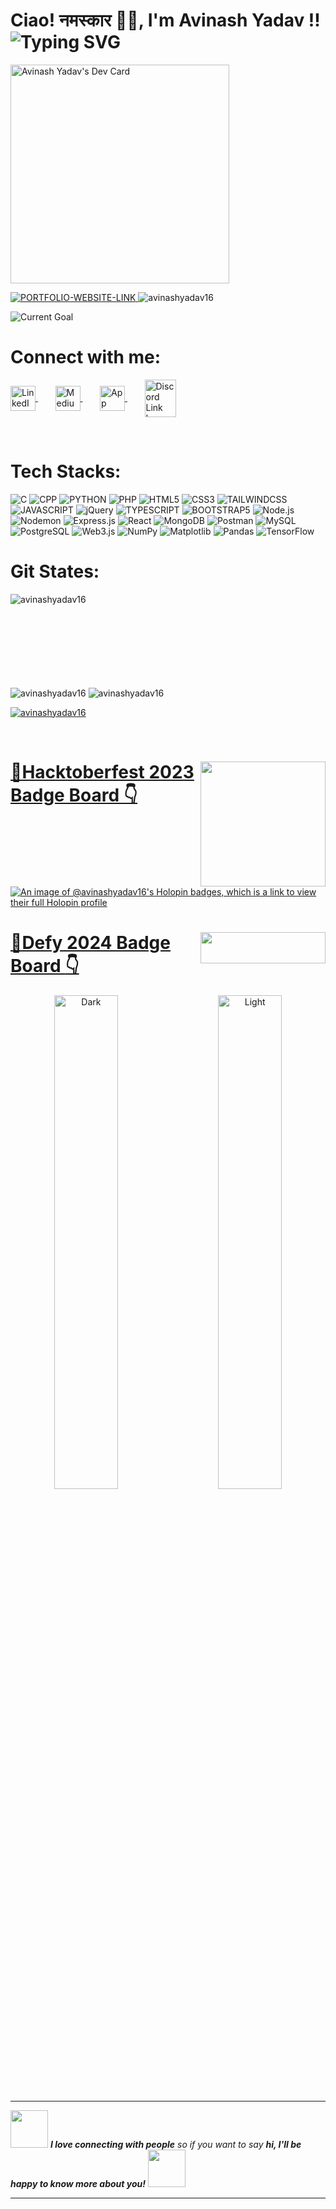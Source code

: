 <h1>
    Ciao! नमस्कार 🙏🏻, I'm Avinash Yadav !!
    <img
        src="https://readme-typing-svg.demolab.com?font=Kode+Mono&weight=700&duration=2000&pause=500&&random=false&width=1000&lines=%F0%9F%96%A5%EF%B8%8F+Full-Stack+;%f0%9f%93%9f+AI+ML;%F0%9F%93%8A+Data+Science;%F0%9F%8F%86+Competitive+Programming;"
        alt="Typing SVG"
    >
</h1>

<p align="left"> 
    <a href="https://app.daily.dev/avinashyadav16"
        target="_blank">
        <img src="https://api.daily.dev/devcards/v2/EbLkqiMPxRPaeub7jTG5g.png?type=wide&r=ida" 
                width="350" 
                alt="Avinash Yadav's Dev Card"/>
    </a>
</p>

<p align="left">
    <a href="https://avinash-yadav16.netlify.app"
        target="_blank">
        <img 
            src="https://img.shields.io/badge/PORTFOLIO_LINK_Click_Here-brightgreen?style=for-the-badge&logo=Bio%20Link&logoColor=white" 
            alt="PORTFOLIO-WEBSITE-LINK"/>
    </a>
    <img 
        src="https://komarev.com/ghpvc/?username=avinashyadav16&style=for-the-badge&logo=Github&logoColor=white&logoSize=auto" 
        alt="avinashyadav16"
    >
</p>
<p align="left">
    <img 
        src="https://img.shields.io/badge/Currently_Learning_About:-_NLP_and_Shell_Scripting_Language...🏃‍♂️‍➡️_🏃‍♂️‍➡️_🏃‍♂️‍➡️-gray?style=for-the-badge&logoColor=white" 
        alt="Current Goal"
    >
</p>

# Connect with me:

<p align="left">
    <a 
        href="https://linkedin.com/in/avinash-yadav-16hgnisgar" 
        target="_blank">
        <img 
            align="center" 
            src="https://raw.githubusercontent.com/rahuldkjain/github-profile-readme-generator/master/src/images/icons/Social/linked-in-alt.svg" 
            alt="LinkedIn Link Icon" 
            height="40" 
            width="40"/>
    </a>&nbsp;&nbsp;&nbsp;&nbsp;&nbsp;&nbsp; 
    <a 
        href="https://medium.com/@avinashyadav16" 
        target="_blank">
        <img 
            align="center" 
            src="https://raw.githubusercontent.com/rahuldkjain/github-profile-readme-generator/master/src/images/icons/Social/medium.svg"
            alt="Medium Link Icon" 
            height="40" 
            width="40"/>
    </a>&nbsp;&nbsp;&nbsp;&nbsp;&nbsp;&nbsp; 
    <a 
        href="https://app.daily.dev/avinashyadav16" 
        target="_blank">
        <img 
            align="center" 
            src="https://seeklogo.com/images/D/daily-dev-icon-logo-F2FF3407F0-seeklogo.com.png" 
            alt="App Daily Dev Link Icon" 
            height="40" 
            width="40" />
    </a>&nbsp;&nbsp;&nbsp;&nbsp;&nbsp;&nbsp; 
    <a 
        href="https://discordapp.com/users/1069681746100097074" 
        target="_blank">
        <img 
            align="center" 
            src="https://raw.githubusercontent.com/rahuldkjain/github-profile-readme-generator/master/src/images/icons/Social/discord.svg" 
            alt="Discord Link Icon" 
            height="60" 
            width="50" />
    </a>
</p><br>

# Tech Stacks:

![C](https://img.shields.io/badge/C-blue?style=for-the-badge&logo=c&logoColor=white)
![CPP](https://img.shields.io/badge/CPP-blue?style=for-the-badge&logo=cplusplus&logoColor=white)
![PYTHON](https://img.shields.io/badge/PYTHON-yellow?style=for-the-badge&logo=python&logoColor=white)
![PHP](https://img.shields.io/badge/PHP-%23563C7F?style=for-the-badge&logo=php&logoColor=white)
![HTML5](https://img.shields.io/badge/HTML5-orange?style=for-the-badge&logo=html5&logoColor=white)
![CSS3](https://img.shields.io/badge/CSS3-blue?style=for-the-badge&logo=css3&logoColor=white)
![TAILWINDCSS](https://img.shields.io/badge/TAILWINDCSS-%2317b7b2?style=for-the-badge&logo=tailwindcss&logoColor=white)
![JAVASCRIPT](https://img.shields.io/badge/JAVASCRIPT-yellow?style=for-the-badge&logo=javascript&logoColor=white)
![jQuery](https://img.shields.io/badge/jQuery-%2344A2E7?style=for-the-badge&logo=jquery&logoColor=white)
![TYPESCRIPT](https://img.shields.io/badge/TYPESCRIPT-blue?style=for-the-badge&logo=typescript&logoColor=white)
![BOOTSTRAP5](https://img.shields.io/badge/BOOTSTRAP5-%238106f9?style=for-the-badge&logo=bootstrap&logoColor=white)
![Node.js](https://img.shields.io/badge/Node.js-%2378b75e?style=for-the-badge&logo=nodedotjs&logoColor=white)
![Nodemon](https://img.shields.io/badge/%20Nodemon-%23cb0000?style=for-the-badge&logo=nodemon&logoColor=white)
![Express.js](https://img.shields.io/badge/Express.js-%234c4d4d?style=for-the-badge&logo=express&logoColor=white)
![React](https://img.shields.io/badge/React-%23087ea4?style=for-the-badge&logo=react&logoColor=white)
![MongoDB](https://img.shields.io/badge/MongoDB-%2300a146?style=for-the-badge&logo=mongodb&logoColor=white)
![Postman](https://img.shields.io/badge/Postman-%23e95727?style=for-the-badge&logo=postman&logoColor=white)
![MySQL](https://img.shields.io/badge/MySQL-%2305364f?style=for-the-badge&logo=mysql&logoColor=white)
![PostgreSQL](https://img.shields.io/badge/PostgreSQL-%23336791?style=for-the-badge&logo=Postgresql&logoColor=white)
![Web3.js](https://img.shields.io/badge/Web3.js-%238ca1af?style=for-the-badge&logo=web3dotjs&logoColor=white)
![NumPy](https://img.shields.io/badge/NumPy-%234ba6c9?style=for-the-badge&logo=numpy&logoColor=white)
![Matplotlib](https://img.shields.io/badge/Matplotlib-%23c3cf59?style=for-the-badge&logo=matplotlib&logoColor=white)
![Pandas](https://img.shields.io/badge/Pandas-%23130654?style=for-the-badge&logo=pandas&logoColor=white)
![TensorFlow](https://img.shields.io/badge/TensorFlow-%23f78c00?style=for-the-badge&logo=tensorflow&logoColor=white)
<br>

# Git States:

<p>
    <img align="left" 
            src="https://github-readme-stats.vercel.app/api/top-langs?username=avinashyadav16&show_icons=true&locale=en&layout=compact" 
            alt="avinashyadav16" 
    />
</p>

<br><br><br><br><br><br><br><br>

<p>
    <img src="https://github-readme-stats.vercel.app/api?username=avinashyadav16&show_icons=true&locale=en&card_width=50px" alt="avinashyadav16" />
    <img src="https://github-readme-streak-stats.herokuapp.com/?user=avinashyadav16&layout=compact&card_width=400px" alt="avinashyadav16" />
</p>

<p align="left"> 
    <a href="https://github.com/ryo-ma/github-profile-trophy">
        <img src="https://github-profile-trophy.vercel.app/?username=avinashyadav16&column=9&margin-w=10&margin-h=10" alt="avinashyadav16"/>
    </a> 
</p>
<br>

<h1 style="color: green"><img align="right", src="https://hacktoberfest.com/_next/static/media/logo-hacktoberfest--horizontal.ebc5fdc8.svg" width="200"><a href="https://www.holopin.io/@avinashyadav16#badges">📌<b><u>Hacktoberfest 2023 Badge Board </u></b>👇</a></h1>

[![An image of @avinashyadav16's Holopin badges, which is a link to view their full Holopin profile](https://holopin.me/avinashyadav16)](https://holopin.io/@avinashyadav16)

  <h1 style="color: green"><img align="right" src="https://www.defy24.xyz/_next/static/media/defy-logo.3f892679.svg" height="50" width="200"><a href="https://www.defy24.xyz/">📌<b><u>Defy 2024 Badge Board </u></b>👇</a></h1>

<p align="center">
    <img alt="Dark" src="https://api.vaunt.dev/v1/github/entities/avinashyadav16/achievements?format=svg&limit=3&raw=true" width="45%">
    &nbsp; &nbsp; &nbsp; &nbsp;
    <img alt="Light" src="https://api.vaunt.dev/v1/github/entities/avinashyadav16/achievements?format=svg&limit=3" width="45%">
</p>

---

<img src="https://media.giphy.com/media/LnQjpWaON8nhr21vNW/giphy.gif" width="60"> <em><b>I love connecting with people</b> so if you want to say <b>hi, I'll be happy to know more about you!</b> </em>
<img src="https://media.giphy.com/media/LnQjpWaON8nhr21vNW/giphy.gif" width="60">

---

<!-- <p align="left"> <img src="https://komarev.com/ghpvc/?username=avinashyadav16&label=GitHubViews%20views&color=0e75b6&style=flat" alt="avinashyadav16" /> </p> -->

<!-- <img align='right' src="https://media.giphy.com/media/M9gbBd9nbDrOTu1Mqx/giphy.gif" width="230"> -->
<!-- <img src="https://media.giphy.com/media/WUlplcMpOCEmTGBtBW/giphy.gif" width="30"> -->
<!-- <img src="https://media.giphy.com/media/12oufCB0MyZ1Go/giphy.gif" width="50"> -->
<!-- <img src="https://media.giphy.com/media/VgCDAzcKvsR6OM0uWg/giphy.gif" width="50"> A Little More About Me... -->

<!-- ```javascript
const avinashyadav16 = {
    name: "Avinash Yadav",
    native: "Ayodhya, Uttar Pradesh",
    askMeAbout: ["Tech", "Codes", "Travel"],
    hobbies: ["Coding", "Suduko-Solving", "Travelling", "Reading"],
    currentFocus: "Fighting The Battles Of Languages...",
    techGoal: "Mastering full-stack development and diving deeper into ML.",
    funFact: "There are 10 types of people in the world…
                those who understand binary and those who don’t."
};
``` -->

<!-- <a href="https://avinash-yadav16.netlify.app" target="_blank">
    <img src="https://img.shields.io/badge/PORTFOLIO--LINK--Click--Here-brightgreen?style=for-the-badge&logo=Bio%20Link&logoColor=white" alt="PORTFOLIO-WEBSITE-LINK">
</a> -->
